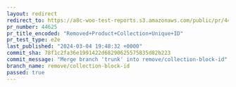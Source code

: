 ```yaml
---
layout: redirect
redirect_to: https://a8c-woo-test-reports.s3.amazonaws.com/public/pr/44625/e2e/index.html
pr_number: 44625
pr_title_encoded: "Removed+Product+Collection+Unique+ID"
pr_test_type: e2e
last_published: "2024-03-04 19:48:32 +0000"
commit_sha: 78f1c2fa36e1991422d68290625575835d82b223
commit_message: "Merge branch 'trunk' into remove/collection-block-id"
branch_name: remove/collection-block-id
passed: true
---
```

